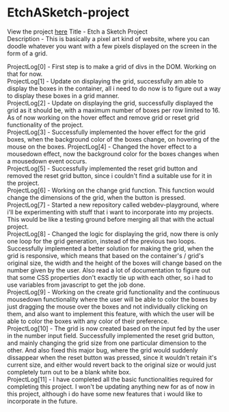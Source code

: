 # EtchASketch-project
View the project <a href="https://vibhatsu08.github.io/EtchASketch-project/">here</a>
Title - Etch a Sketch Project<br/>
Description - This is basically a pixel art kind of website, where you can doodle whatever you want with a few pixels displayed on the screen in the form of a grid.

ProjectLog[0] - First step is to make a grid of divs in the DOM. Working on that for now. <br/>
ProjectLog[1] - Update on displaying the grid, successfully am able to display the boxes in the container, all i need to do now is to figure out a way to display these boxes in a grid manner.<br/>
ProjectLog[2] - Update on displaying the grid, successfully displayed the grid as it should be, with a maximum number of boxes per row limited to 16. As of now working on the hover effect and remove grid or reset grid functionality of the project.<br/>
ProjectLog[3] - Successfully implemented the hover effect for the grid boxes, when the background color of the boxes change, on hovering of the mouse on the boxes.
ProjectLog[4] - Changed the hover effect to a mousedown effect, now the background color for the boxes changes when a mousedown event occurs. <br/>
ProjectLog[5] - Successfully implemented the reset grid button and removed the reset grid button, since i couldn't find a suitable use for it in the project.<br/>
ProjectLog[6] - Working on the change grid function. This function would change the dimensions of the grid, when the button is pressed.<br/>
ProjectLog[7] - Started a new repository called webdev-playground, where i'll be experimenting with stuff that i want to incorporate into my projects. This would be like a testing ground before merging all that with the actual project. <br/>
ProjectLog[8] - Changed the logic for displaying the grid, now there is only one loop for the grid generation, instead of the previous two loops. Successfully implemented a better solution for making the grid, when the grid is responsive, which means that based on the container's / grid's original size, the width and the height of the boxes will change based on the number given by the user. Also read a lot of documentation to figure out that some CSS properties don't exactly tie up with each other, so i had to use variables from javascript to get the job done. <br/>
ProjectLog[9] - Working on the create grid functionality and the continuous mousedown functionality where the user will be able to color the boxes by just dragging the mouse over the boxes and not individually clicking on them, and also want to implement this feature, with which the user will be able to color the boxes with any color of their preference. <br/>
ProjectLog[10] - The grid is now created based on the input fed by the user in the number input field. Successfully implemented the reset grid button, and mainly changing the grid size from one particular dimension to the other. And also fixed this major bug, where the grid would suddenly dissappear when the reset button was pressed, since it wouldn't retain it's current size, and either would revert back to the original size or would just completely turn out to be a blank white box. <br/>
ProjectLog[11] - I have completed all the basic functionalities required for completing this project. I won't be updating anything new for as of now in this project, although i do have some new features that i would like to incorporate in the future. <br/>